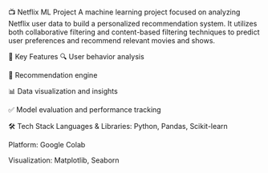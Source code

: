 📺 Netflix ML Project
A machine learning project focused on analyzing Netflix user data to build a personalized recommendation system. It utilizes both collaborative filtering and content-based filtering techniques to predict user preferences and recommend relevant movies and shows.

🚀 Key Features
🔍 User behavior analysis

🎯 Recommendation engine

📊 Data visualization and insights

✅ Model evaluation and performance tracking

🛠 Tech Stack
Languages & Libraries: Python, Pandas, Scikit-learn

Platform: Google Colab

Visualization: Matplotlib, Seaborn


